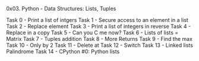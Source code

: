 0x03. Python - Data Structures: Lists, Tuples

Task 0 - Print a list of intgers
Task 1 - Secure access to an element in a list
Task 2 - Replace element
Task 3 - Print a list of integers in reverse
Task 4 - Replace in a copy
Task 5 - Can you C me now?
Task 6 - Lists of lists = Matrix
Task 7 - Tuples addition
Task 8 - More Returns
Task 9 - Find the max
Task 10 - Only by 2
Task 11 - Delete at
Task 12 - Switch
Task 13 - Linked lists Palindrome
Task 14 - CPython #0: Python lists
